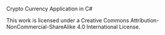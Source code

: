 Crypto Currency Application in C#

This work is licensed under a Creative Commons Attribution-NonCommercial-ShareAlike 4.0 International License.
